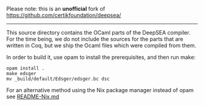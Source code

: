 Please note: this is an **unofficial** fork of https://github.com/certikfoundation/deepsea/

----------

This source directory contains the OCaml parts of the DeepSEA compiler. For the
time being, we do not include the sources for the parts that are written in
Coq, but we ship the Ocaml files which were compiled from them.

In order to build it, use opam to install the prerequisites, and then run make:

```
opam install .
make edsger
mv _build/default/Edsger/edsger.bc dsc
```

For an alternative method using the Nix package manager instead of opam see [README-Nix.md](README-Nix.md)